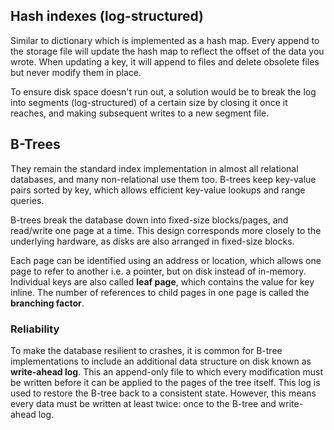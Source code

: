 ## Hash indexes (log-structured)

Similar to dictionary which is implemented as a hash map. Every append to the storage file will update the hash map to reflect the offset of the data you wrote. When updating a key, it will append to files and delete obsolete files but never modify them in place.

To ensure disk space doesn't run out, a solution would be to break the log into segments (log-structured) of a certain size by closing it once it reaches, and making subsequent writes to a new segment file.

## B-Trees

They remain the standard index implementation in almost all relational databases, and many non-relational use them too. B-trees keep key-value pairs sorted by key, which allows efficient key-value lookups and range queries.

B-trees break the database down into fixed-size blocks/pages, and read/write one page at a time. This design corresponds more closely to the underlying hardware, as disks are also arranged in fixed-size blocks.

Each page can be identified using an address or location, which allows one page to refer to another i.e. a pointer, but on disk instead of in-memory. Individual keys are also called **leaf page**, which contains the value for key inline. The number of references to child pages in one page is called the **branching factor**.

### Reliability

To make the database resilient to crashes, it is common for B-tree implementations to include an additional data structure on disk known as **write-ahead log**. This an append-only file to which every modification must be written before it can be applied to the pages of the tree itself. This log is used to restore the B-tree back to a consistent state. However, this means every data must be written at least twice: once to the B-tree and write-ahead log.
